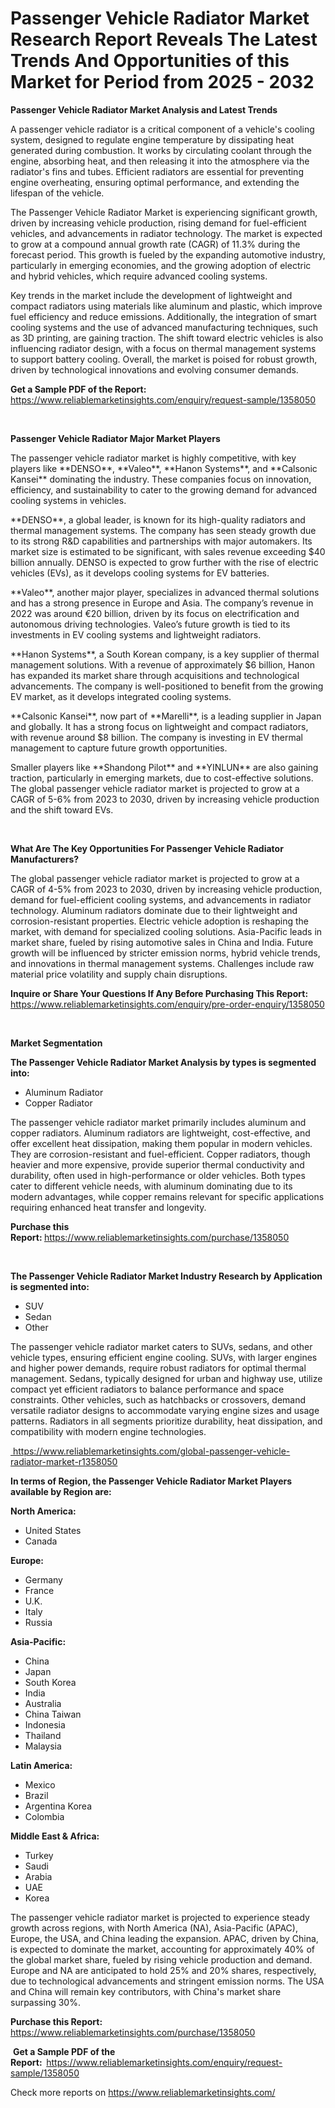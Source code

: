 <p><h1>Passenger Vehicle Radiator Market Research Report Reveals The Latest Trends And Opportunities of this Market for Period from 2025 - 2032</h1></p><p><strong>Passenger Vehicle Radiator Market Analysis and Latest Trends</strong></p>
<p><p>A passenger vehicle radiator is a critical component of a vehicle's cooling system, designed to regulate engine temperature by dissipating heat generated during combustion. It works by circulating coolant through the engine, absorbing heat, and then releasing it into the atmosphere via the radiator's fins and tubes. Efficient radiators are essential for preventing engine overheating, ensuring optimal performance, and extending the lifespan of the vehicle.</p><p>The Passenger Vehicle Radiator Market is experiencing significant growth, driven by increasing vehicle production, rising demand for fuel-efficient vehicles, and advancements in radiator technology. The market is expected to grow at a compound annual growth rate (CAGR) of 11.3% during the forecast period. This growth is fueled by the expanding automotive industry, particularly in emerging economies, and the growing adoption of electric and hybrid vehicles, which require advanced cooling systems.</p><p>Key trends in the market include the development of lightweight and compact radiators using materials like aluminum and plastic, which improve fuel efficiency and reduce emissions. Additionally, the integration of smart cooling systems and the use of advanced manufacturing techniques, such as 3D printing, are gaining traction. The shift toward electric vehicles is also influencing radiator design, with a focus on thermal management systems to support battery cooling. Overall, the market is poised for robust growth, driven by technological innovations and evolving consumer demands.</p></p>
<p><strong>Get a Sample PDF of the Report:&nbsp;</strong> <a href="https://www.reliablemarketinsights.com/enquiry/request-sample/1358050?utm_campaign=2010&utm_medium=2&utm_source=Github&utm_content=ia&utm_term=23012025&utm_id=passenger-vehicle-radiator">https://www.reliablemarketinsights.com/enquiry/request-sample/1358050</a></p>
<p>&nbsp;</p>
<p><strong>Passenger Vehicle Radiator Major Market Players</strong></p>
<p><p>The passenger vehicle radiator market is highly competitive, with key players like **DENSO**, **Valeo**, **Hanon Systems**, and **Calsonic Kansei** dominating the industry. These companies focus on innovation, efficiency, and sustainability to cater to the growing demand for advanced cooling systems in vehicles.</p><p>**DENSO**, a global leader, is known for its high-quality radiators and thermal management systems. The company has seen steady growth due to its strong R&D capabilities and partnerships with major automakers. Its market size is estimated to be significant, with sales revenue exceeding $40 billion annually. DENSO is expected to grow further with the rise of electric vehicles (EVs), as it develops cooling systems for EV batteries.</p><p>**Valeo**, another major player, specializes in advanced thermal solutions and has a strong presence in Europe and Asia. The company’s revenue in 2022 was around €20 billion, driven by its focus on electrification and autonomous driving technologies. Valeo’s future growth is tied to its investments in EV cooling systems and lightweight radiators.</p><p>**Hanon Systems**, a South Korean company, is a key supplier of thermal management solutions. With a revenue of approximately $6 billion, Hanon has expanded its market share through acquisitions and technological advancements. The company is well-positioned to benefit from the growing EV market, as it develops integrated cooling systems.</p><p>**Calsonic Kansei**, now part of **Marelli**, is a leading supplier in Japan and globally. It has a strong focus on lightweight and compact radiators, with revenue around $8 billion. The company is investing in EV thermal management to capture future growth opportunities.</p><p>Smaller players like **Shandong Pilot** and **YINLUN** are also gaining traction, particularly in emerging markets, due to cost-effective solutions. The global passenger vehicle radiator market is projected to grow at a CAGR of 5-6% from 2023 to 2030, driven by increasing vehicle production and the shift toward EVs.</p></p>
<p>&nbsp;</p>
<p><strong>What Are The Key Opportunities For Passenger Vehicle Radiator Manufacturers?</strong></p>
<p><p>The global passenger vehicle radiator market is projected to grow at a CAGR of 4-5% from 2023 to 2030, driven by increasing vehicle production, demand for fuel-efficient cooling systems, and advancements in radiator technology. Aluminum radiators dominate due to their lightweight and corrosion-resistant properties. Electric vehicle adoption is reshaping the market, with demand for specialized cooling solutions. Asia-Pacific leads in market share, fueled by rising automotive sales in China and India. Future growth will be influenced by stricter emission norms, hybrid vehicle trends, and innovations in thermal management systems. Challenges include raw material price volatility and supply chain disruptions.</p></p>
<p><strong>Inquire or Share Your Questions If Any Before Purchasing This Report:</strong> <a href="https://www.reliablemarketinsights.com/enquiry/pre-order-enquiry/1358050?utm_campaign=2010&utm_medium=2&utm_source=Github&utm_content=ia&utm_term=23012025&utm_id=passenger-vehicle-radiator">https://www.reliablemarketinsights.com/enquiry/pre-order-enquiry/1358050</a></p>
<p>&nbsp;</p>
<p><strong>Market Segmentation</strong></p>
<p><strong>The Passenger Vehicle Radiator Market Analysis by types is segmented into:</strong></p>
<p><ul><li>Aluminum Radiator</li><li>Copper Radiator</li></ul></p>
<p><p>The passenger vehicle radiator market primarily includes aluminum and copper radiators. Aluminum radiators are lightweight, cost-effective, and offer excellent heat dissipation, making them popular in modern vehicles. They are corrosion-resistant and fuel-efficient. Copper radiators, though heavier and more expensive, provide superior thermal conductivity and durability, often used in high-performance or older vehicles. Both types cater to different vehicle needs, with aluminum dominating due to its modern advantages, while copper remains relevant for specific applications requiring enhanced heat transfer and longevity.</p></p>
<p><strong>Purchase this Report:&nbsp;</strong><a href="https://www.reliablemarketinsights.com/purchase/1358050?utm_campaign=2010&utm_medium=2&utm_source=Github&utm_content=ia&utm_term=23012025&utm_id=passenger-vehicle-radiator">https://www.reliablemarketinsights.com/purchase/1358050</a></p>
<p>&nbsp;</p>
<p><strong>The Passenger Vehicle Radiator Market Industry Research by Application is segmented into:</strong></p>
<p><ul><li>SUV</li><li>Sedan</li><li>Other</li></ul></p>
<p><p>The passenger vehicle radiator market caters to SUVs, sedans, and other vehicle types, ensuring efficient engine cooling. SUVs, with larger engines and higher power demands, require robust radiators for optimal thermal management. Sedans, typically designed for urban and highway use, utilize compact yet efficient radiators to balance performance and space constraints. Other vehicles, such as hatchbacks or crossovers, demand versatile radiator designs to accommodate varying engine sizes and usage patterns. Radiators in all segments prioritize durability, heat dissipation, and compatibility with modern engine technologies.</p></p>
<p><a href="https://www.reliablemarketinsights.com/global-passenger-vehicle-radiator-market-r1358050?utm_campaign=2010&utm_medium=2&utm_source=Github&utm_content=ia&utm_term=23012025&utm_id=passenger-vehicle-radiator">&nbsp;https://www.reliablemarketinsights.com/global-passenger-vehicle-radiator-market-r1358050</a></p>
<p><strong>In terms of Region, the Passenger Vehicle Radiator Market Players available by Region are:</strong></p>
<p>
    <p> <strong> North America: </strong>
        <ul>
            <li>United States</li>
            <li>Canada</li>
        </ul>
        </p> 
    <p> <strong> Europe: </strong>
        <ul>
            <li>Germany</li>
            <li>France</li>
            <li>U.K.</li>
            <li>Italy</li>
            <li>Russia</li>
        </ul>
        </p> 
    <p> <strong> Asia-Pacific: </strong>
        <ul>
            <li>China</li>
            <li>Japan</li>
            <li>South Korea</li>
            <li>India</li>
            <li>Australia</li>
            <li>China Taiwan</li>
            <li>Indonesia</li>
            <li>Thailand</li>
            <li>Malaysia</li>
        </ul>
        </p> 
    <p> <strong> Latin America: </strong>
        <ul>
            <li>Mexico</li>
            <li>Brazil</li>
            <li>Argentina Korea</li>
            <li>Colombia</li>
        </ul>
        </p> 
    <p> <strong> Middle East & Africa: </strong>
        <ul>
            <li>Turkey</li>
            <li>Saudi</li>
            <li>Arabia</li>
            <li>UAE</li>
            <li>Korea</li>
        </ul>
    </p>
    </p>
<p><p>The passenger vehicle radiator market is projected to experience steady growth across regions, with North America (NA), Asia-Pacific (APAC), Europe, the USA, and China leading the expansion. APAC, driven by China, is expected to dominate the market, accounting for approximately 40% of the global market share, fueled by rising vehicle production and demand. Europe and NA are anticipated to hold 25% and 20% shares, respectively, due to technological advancements and stringent emission norms. The USA and China will remain key contributors, with China's market share surpassing 30%.</p></p>
<p><strong>Purchase this Report: </strong><a href="https://www.reliablemarketinsights.com/purchase/1358050?utm_campaign=2010&utm_medium=2&utm_source=Github&utm_content=ia&utm_term=23012025&utm_id=passenger-vehicle-radiator">https://www.reliablemarketinsights.com/purchase/1358050</a></p>
<p>&nbsp;<strong>Get a Sample PDF of the Report:&nbsp;&nbsp;</strong><a href="https://www.reliablemarketinsights.com/enquiry/request-sample/1358050?utm_campaign=2010&utm_medium=2&utm_source=Github&utm_content=ia&utm_term=23012025&utm_id=passenger-vehicle-radiator">https://www.reliablemarketinsights.com/enquiry/request-sample/1358050</a></p>
<p><strong></strong></p>
<p>Check more reports on <a href="https://www.reliablemarketinsights.com/?utm_campaign=2010&utm_medium=2&utm_source=Github&utm_content=ia&utm_term=23012025&utm_id=passenger-vehicle-radiator">https://www.reliablemarketinsights.com/</a></p>